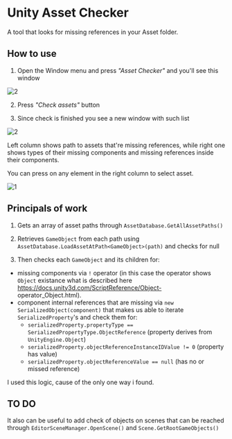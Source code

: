 # Unity Asset Checker
A tool that looks for missing references in your Asset folder.

## How to use ##

1) Open the Window menu and press *"Asset Checker"* and you'll see this window

![2](https://user-images.githubusercontent.com/62873054/181507561-c59b0fca-8fc0-4e36-84b7-72be992122b5.png)

2) Press *"Check assets"* button

3) Since check is finished you see a new window with such list 

![2](https://user-images.githubusercontent.com/62873054/181740931-20edd692-114c-497d-abc9-fd9b4388c2c0.png)

Left column shows path to assets that're missing references, while right one shows types of their missing components and missing references inside their components.

You can press on any element in the right column to select asset.

![1](https://user-images.githubusercontent.com/62873054/181742271-895e4f1c-e956-4975-b6d6-972f6b26d8b4.png)


## Principals of work ##

1) Gets an array of asset paths through `AssetDatabase.GetAllAssetPaths()`

2) Retrieves `GameObject` from each path using `AssetDatabase.LoadAssetAtPath<GameObject>(path)` and checks for null

3) Then checks each `GameObject` and its children for:
  - missing components via `!` operator (in this case the operator shows `Object` existance what is described here https://docs.unity3d.com/ScriptReference/Object-     operator_Object.html).
  - component internal references that are missing via `new SerializedObject(component)` that makes us able to iterate `SerializedProperty`'s and check them for:
    - `serializedProperty.propertyType == SerializedPropertyType.ObjectReference` (property derives from `UnityEngine.Object`)
    - `serializedProperty.objectReferenceInstanceIDValue != 0` (property has value)
    - `serializedProperty.objectReferenceValue == null` (has no or missed reference)

I used this logic, cause of the only one way i found.

## TO DO ##

It also can be useful to add check of objects on scenes that can be reached through `EditorSceneManager.OpenScene()` and `Scene.GetRootGameObjects()`
